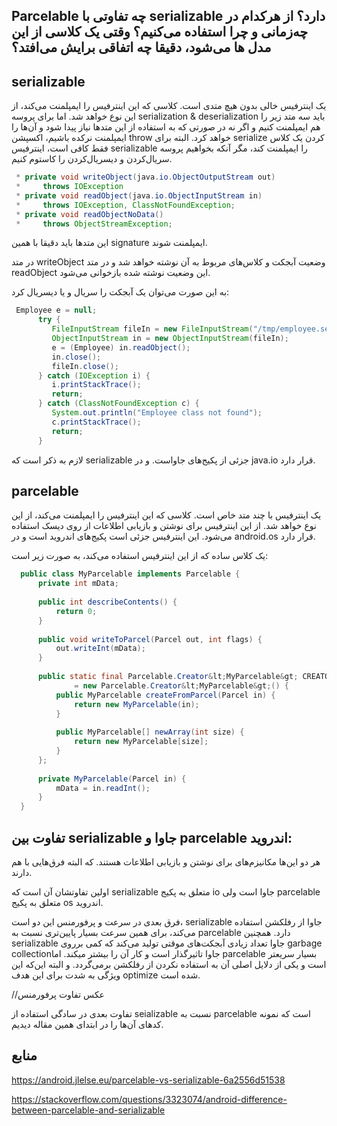 Parcelable چه تفاوتی با serializable دارد؟ از هرکدام در چه‌زمانی و چرا استفاده می‌کنیم؟ وقتی یک کلاسی از این مدل ها می‌شود، دقیقا چه اتفاقی برایش می‌افتد؟
---




serializable
---
  
یک اینترفیس خالی بدون هیچ متدی است. کلاسی که این اینترفیس را ایمپلمنت می‌کند، از این نوع خواهد شد. اما برای پروسه serialization & deserialization باید سه متد زیر را هم ایمپلمنت کنیم و اگر نه در صورتی که به استفاده از این متد‌ها نیاز پیدا شود و آن‌ها را ایمپلمنت نرکده باشیم، اکسپشن throw خواهد کرد.
البته برای serialize کردن یک کلاس فقط کافی است، اینترفیس serializable را ایمپلمنت کند، مگر آنکه بخواهیم پروسه سریال‌کردن و دیسریال‌کردن را کاستوم کنیم.



```java
 * private void writeObject(java.io.ObjectOutputStream out)
 *     throws IOException
 * private void readObject(java.io.ObjectInputStream in)
 *     throws IOException, ClassNotFoundException;
 * private void readObjectNoData()
 *     throws ObjectStreamException;
```

این متدها باید دقیقا با همین signature  ایمپلمنت شوند.

در متد writeObject  وضعیت آبجکت و کلاس‌های مربوط به آن نوشته خواهد شد و در متد readObject  این وضعیت نوشته شده بازخوانی می‌شود.


به این صورت می‌توان یک آبجکت را سریال و یا دیسریال کرد: 
```java
 Employee e = null;
      try {
         FileInputStream fileIn = new FileInputStream("/tmp/employee.ser");
         ObjectInputStream in = new ObjectInputStream(fileIn);
         e = (Employee) in.readObject();
         in.close();
         fileIn.close();
      } catch (IOException i) {
         i.printStackTrace();
         return;
      } catch (ClassNotFoundException c) {
         System.out.println("Employee class not found");
         c.printStackTrace();
         return;
      }
```
لازم به ذکر است که serializable جزئی از پکیج‌های جاواست. و در java.io  قرار دارد.


parcelable
---


یک اینترفیس با چند متد خاص است. کلاسی که این اینترفیس را ایمپلمنت می‌کند، از این نوع خواهد شد. از این اینترفیس برای نوشتن و بازیابی اطلاعات از روی دیسک استفاده می‌شود.
این اینترفیس جزئی است پکیج‌های اندروید است و در android.os  قرار دارد. 

یک کلاس ساده که از این اینترفیس استفاده می‌کند، به صورت زیر است:
```java
  public class MyParcelable implements Parcelable {
      private int mData;
 
      public int describeContents() {
          return 0;
      }
 
      public void writeToParcel(Parcel out, int flags) {
          out.writeInt(mData);
      }
 
      public static final Parcelable.Creator&lt;MyParcelable&gt; CREATOR
              = new Parcelable.Creator&lt;MyParcelable&gt;() {
          public MyParcelable createFromParcel(Parcel in) {
              return new MyParcelable(in);
          }
 
          public MyParcelable[] newArray(int size) {
              return new MyParcelable[size];
          }
      };
      
      private MyParcelable(Parcel in) {
          mData = in.readInt();
      }
  }
```



تفاوت بین serializable جاوا و parcelable اندروید:
---
هر دو این‌ها مکانیزم‌های برای نوشتن و بازیابی اطلاعات هستند. که البته فرق‌هایی با هم دارند.

اولین تفاوتشان آن است که serializable متعلق به پکیج io جاوا است ولی parcelable متعلق به پکیج os اندروید.

فرق بعدی در سرعت و پرفورمنس این دو است، serializable  جاوا از رفلکشن استفاده می‌کند، برای همین سرعت بسیار پایین‌تری نسبت به parcelable  دارد. همچنین serializable جاوا تعداد زیادی آبجکت‌های موقتی تولید می‌کند که کمی برروی garbage collectionجاوا تاثیرگذار است و کار آن را بیشتر میکند. اما parcelable  بسیار سریعتر است و یکی از دلایل اصلی آن به استفاده نکردن از رفلکشن برمی‌گردد. و البته این‌که این ویژگی به شدت برای این هدف optimize شده است.
 

//عکس تفاوت پرفورمنس

تفاوت بعدی در سادگی استفاده از seializable نسبت به parcelable است که نمونه کدهای آن‌ها را در ابتدای همین مقاله دیدیم.
 


منابع
---

https://android.jlelse.eu/parcelable-vs-serializable-6a2556d51538

https://stackoverflow.com/questions/3323074/android-difference-between-parcelable-and-serializable

